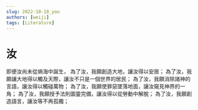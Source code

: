 ```yaml
---
slug: 2022-10-18_you
authors: [weiji]
tags: [Literature]
---
```


# 汝

即便汝尚未從熵海中誕生，
為了汝，我願創造大地，讓汝得以安居；
為了汝，我願讓大地得以觸及天際，讓汝不只是一個世界的居民；
為了汝，我願消除諸神的言語，讓汝得以觸碰萬物；
為了汝，我願使罪惡墜落地面，讓汝窺見神界的一角；
為了汝，我願授予法則圖靈完備，讓汝得以從勞動中解脫；
為了汝，我願創造語言，讓汝等不再孤獨；
